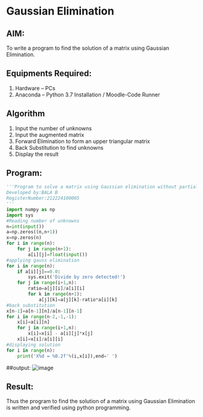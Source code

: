 # Gaussian Elimination

## AIM:
To write a program to find the solution of a matrix using Gaussian Elimination.

## Equipments Required:
1. Hardware – PCs
2. Anaconda – Python 3.7 Installation / Moodle-Code Runner

## Algorithm
1. Input the number of unknowns
2. Input the augmented matrix
3. Forward Elimination to form an upper triangular matrix
4. Back Substitution to find unknowns
5. Display the result

## Program:
```python
'''Program to solve a matrix using Gaussian elimination without partial pivoting.
Developed by:BALA B
RegisterNumber:212224100005
'''
import numpy as np
import sys
#Reading number of unknowns
n=int(input())
a=np.zeros((n,n+1))
x=np.zeros(n)
for i in range(n):
    for j in range(n+1):
        a[i][j]=float(input())
#applying gauss elimination
for i in range(n):
    if a[i][j]==0.0:
        sys.exit('Divide by zero detected!')
    for j in range(i+1,n):
        ratio=a[j][i]/a[i][i]
        for k in range(n+1):
            a[j][k]=a[j][k]-ratio*a[i][k]
#back substitution
x[n-1]=a[n-1][n]/a[n-1][n-1]
for i in range(n-2,-1,-1):
    x[i]=a[i][n]
    for j in range(i+1,n):
        x[i]=x[i] - a[i][j]*x[j]
    x[i]=x[i]/a[i][i]
#displaying solution
for i in range(n):
    print('X%d = %0.2f'%(i,x[i]),end=' ')
```


##output:
![image](https://github.com/user-attachments/assets/3cf27fab-65af-4860-824f-a8871b029e08)


## Result:
Thus the program to find the solution of a matrix using Gaussian Elimination is written and verified using python programming.

